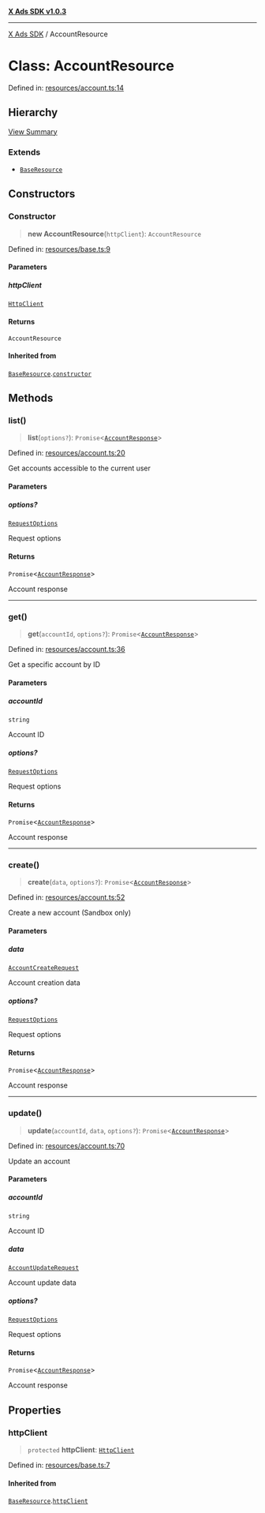 [**X Ads SDK v1.0.3**](../README.md)

***

[X Ads SDK](../globals.md) / AccountResource

# Class: AccountResource

Defined in: [resources/account.ts:14](https://github.com/kage1020/x-ads-sdk/blob/main/src/resources/account.ts#L14)

## Hierarchy

[View Summary](../hierarchy.md)

### Extends

- [`BaseResource`](BaseResource.md)

## Constructors

### Constructor

> **new AccountResource**(`httpClient`): `AccountResource`

Defined in: [resources/base.ts:9](https://github.com/kage1020/x-ads-sdk/blob/main/src/resources/base.ts#L9)

#### Parameters

##### httpClient

[`HttpClient`](HttpClient.md)

#### Returns

`AccountResource`

#### Inherited from

[`BaseResource`](BaseResource.md).[`constructor`](BaseResource.md#constructor)

## Methods

### list()

> **list**(`options?`): `Promise`\<[`AccountResponse`](../interfaces/AccountResponse.md)\>

Defined in: [resources/account.ts:20](https://github.com/kage1020/x-ads-sdk/blob/main/src/resources/account.ts#L20)

Get accounts accessible to the current user

#### Parameters

##### options?

[`RequestOptions`](../interfaces/RequestOptions.md)

Request options

#### Returns

`Promise`\<[`AccountResponse`](../interfaces/AccountResponse.md)\>

Account response

***

### get()

> **get**(`accountId`, `options?`): `Promise`\<[`AccountResponse`](../interfaces/AccountResponse.md)\>

Defined in: [resources/account.ts:36](https://github.com/kage1020/x-ads-sdk/blob/main/src/resources/account.ts#L36)

Get a specific account by ID

#### Parameters

##### accountId

`string`

Account ID

##### options?

[`RequestOptions`](../interfaces/RequestOptions.md)

Request options

#### Returns

`Promise`\<[`AccountResponse`](../interfaces/AccountResponse.md)\>

Account response

***

### create()

> **create**(`data`, `options?`): `Promise`\<[`AccountResponse`](../interfaces/AccountResponse.md)\>

Defined in: [resources/account.ts:52](https://github.com/kage1020/x-ads-sdk/blob/main/src/resources/account.ts#L52)

Create a new account (Sandbox only)

#### Parameters

##### data

[`AccountCreateRequest`](../interfaces/AccountCreateRequest.md)

Account creation data

##### options?

[`RequestOptions`](../interfaces/RequestOptions.md)

Request options

#### Returns

`Promise`\<[`AccountResponse`](../interfaces/AccountResponse.md)\>

Account response

***

### update()

> **update**(`accountId`, `data`, `options?`): `Promise`\<[`AccountResponse`](../interfaces/AccountResponse.md)\>

Defined in: [resources/account.ts:70](https://github.com/kage1020/x-ads-sdk/blob/main/src/resources/account.ts#L70)

Update an account

#### Parameters

##### accountId

`string`

Account ID

##### data

[`AccountUpdateRequest`](../interfaces/AccountUpdateRequest.md)

Account update data

##### options?

[`RequestOptions`](../interfaces/RequestOptions.md)

Request options

#### Returns

`Promise`\<[`AccountResponse`](../interfaces/AccountResponse.md)\>

Account response

## Properties

### httpClient

> `protected` **httpClient**: [`HttpClient`](HttpClient.md)

Defined in: [resources/base.ts:7](https://github.com/kage1020/x-ads-sdk/blob/main/src/resources/base.ts#L7)

#### Inherited from

[`BaseResource`](BaseResource.md).[`httpClient`](BaseResource.md#httpclient)
